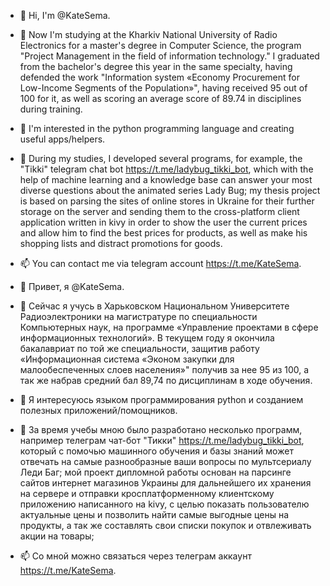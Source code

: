 - 👋 Hi, I'm @KateSema.
- 🌱 Now I'm studying at the Kharkiv National University of Radio Electronics for a master's degree in Computer Science, the program "Project Management in the field of information technology." I graduated from the bachelor's degree this year in the same specialty, having defended the work "Information system «Economy Procurement for Low-Income Segments of the Population»", having received 95 out of 100 for it, as well as scoring an average score of 89.74 in disciplines during training.
- 👀 I'm interested in the python programming language and creating useful apps/helpers.
- 💞️ During my studies, I developed several programs, for example, the "Tikki" telegram chat bot https://t.me/ladybug_tikki_bot, which with the help of machine learning and a knowledge base can answer your most diverse questions about the animated series Lady Bug; my thesis project is based on parsing the sites of online stores in Ukraine for their further storage on the server and sending them to the cross-platform client application written in kivy in order to show the user the current prices and allow him to find the best prices for products, as well as make his shopping lists and distract promotions for goods.
- 📫 You can contact me via telegram account https://t.me/KateSema.

- 👋 Привет, я @KateSema.
- 🌱 Сейчас я учусь в Харьковском Национальном Университете Радиоэлектроники на магистратуре по специальности Компьютерных наук, на программе «Управление проектами в сфере информационных технологий». В текущем году я окончила бакалавриат по той же специальности, защитив работу «Информационная система «Эконом закупки для малообеспеченных слоев населения»" получив за нее 95 из 100, а так же набрав средний бал 89,74 по дисциплинам в ходе обучения.
- 👀 Я интересуюсь языком программирования python и созданием полезных приложений/помощников. 
- 💞️ За время учебы мною было разработано несколько программ, например телеграм чат-бот "Тикки" https://t.me/ladybug_tikki_bot, который с помочью машинного обучения и базы знаний может отвечать на самые разнообразные ваши вопросы по мультсериалу Леди Баг; мой проект дипломной работы основан на парсинге сайтов интернет магазинов Украины для дальнейшего их хранения на сервере и отправки кросплатформенному клиентскому приложению написанного на kivy, с целью показать пользователю актуальные цены и позволить найти самые выгодные цены на продукты, а так же составлять свои списки покупок и отвлеживать акции на товары;  
- 📫 Со мной можно связаться через телеграм аккаунт https://t.me/KateSema.

